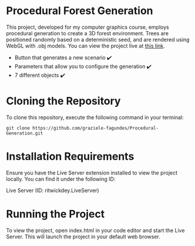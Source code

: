 # Procedural Forest Generation

This project, developed for my computer graphics course, employs procedural generation to create a 3D forest environment. Trees are positioned randomly based on a deterministic seed, and are rendered using WebGL with .obj models. You can view the project live at [this link](https://graziele-fagundes.github.io/Procedural-Generation/).

- Button that generates a new scenario ✔️
- Parameters that allow you to configure the generation ✔️
- 7 different objects ✔️

# Cloning the Repository
To clone this repository, execute the following command in your terminal:
```
git clone https://github.com/graziele-fagundes/Procedural-Generation.git
```

# Installation Requirements
Ensure you have the Live Server extension installed to view the project locally. You can find it under the following ID:

Live Server (ID: ritwickdey.LiveServer)

# Running the Project
To view the project, open index.html in your code editor and start the Live Server. This will launch the project in your default web browser.
